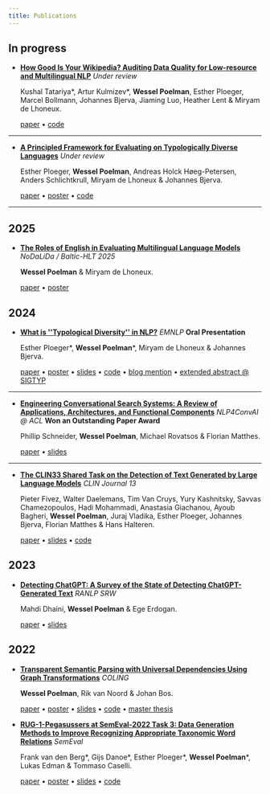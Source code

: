 ```yaml
---
title: Publications
---
```


## In progress

* [**How Good Is Your Wikipedia? Auditing Data Quality for Low-resource and Multilingual NLP**](https://arxiv.org/abs/2411.05527) *Under review*

  Kushal Tatariya*, Artur Kulmizev*, **Wessel Poelman**, Esther Ploeger, Marcel Bollmann, Johannes Bjerva, Jiaming Luo, Heather Lent & Miryam de Lhoneux.

  [paper](https://arxiv.org/abs/2411.05527) • [code](https://github.com/akulmizev/Wikipedia_Quality_Estimation)

---
  
* [**A Principled Framework for Evaluating on Typologically Diverse Languages**](https://arxiv.org/abs/2407.05022) *Under review*

    Esther Ploeger, **Wessel Poelman**, Andreas Holck Høeg-Petersen, Anders Schlichtkrull, Miryam de Lhoneux & Johannes Bjerva.

    [paper](https://arxiv.org/abs/2407.05022) • [poster](/data/clin_2024_poster.pdf) • [code](https://github.com/esther2000/typdiv-sampling)
---

## 2025

* [**The Roles of English in Evaluating Multilingual Language Models**](https://aclanthology.org/2025.nodalida-1.53) *NoDaLiDa / Baltic-HLT 2025*

    **Wessel Poelman** & Miryam de Lhoneux.

    [paper](https://aclanthology.org/2025.nodalida-1.53) • [poster](/data/nodalida_2025_poster.pdf)


## 2024

* [**What is ''Typological Diversity'' in NLP?**](https://aclanthology.org/2024.emnlp-main.326/) *EMNLP* **Oral Presentation**

    Esther Ploeger*, **Wessel Poelman***, Miryam de Lhoneux & Johannes Bjerva.
    
    [paper](https://aclanthology.org/2024.emnlp-main.326/) • [poster](/data/emnlp_2024_poster.pdf) • [slides](/data/emnlp_2024_slides.pdf) • [code](https://github.com/WPoelman/typ-div-survey) • [blog mention](https://medium.com/@jlibovicky/highlights-from-machine-translation-and-multilinguality-in-february-2024-5b11d183e6ac) • [extended abstract @ SIGTYP](https://aclanthology.org/2024.sigtyp-1.10/)
---

* [**Engineering Conversational Search Systems: A Review of Applications, Architectures, and Functional Components**](https://aclanthology.org/2024.nlp4convai-1.5/) *NLP4ConvAI @ ACL* **Won an Outstanding Paper Award**

    Phillip Schneider, **Wessel Poelman**, Michael Rovatsos & Florian Matthes.

    [paper](https://aclanthology.org/2024.nlp4convai-1.5/) • [slides](/data/nlp4convai_2024_slides.pdf)

---

* [**The CLIN33 Shared Task on the Detection of Text Generated by Large Language Models**](https://clinjournal.org/clinj/article/view/182) *CLIN Journal 13*

    Pieter Fivez, Walter Daelemans, Tim Van Cruys, Yury Kashnitsky, Savvas Chamezopoulos, Hadi Mohammadi, Anastasia Giachanou, Ayoub Bagheri, **Wessel Poelman**, Juraj Vladika, Esther Ploeger, Johannes Bjerva, Florian Matthes & Hans Halteren.

    [paper](https://clinjournal.org/clinj/article/view/182) • [slides](/data/clin_2023_slides.pdf) • [code](https://github.com/WPoelman/DetecTUM)

## 2023    
    
* [**Detecting ChatGPT: A Survey of the State of Detecting ChatGPT-Generated Text**](https://aclanthology.org/2023.ranlp-stud.1/) *RANLP SRW*

    Mahdi Dhaini, **Wessel Poelman** & Ege Erdogan.
    
    [paper](https://aclanthology.org/2023.ranlp-stud.1/) • [slides](/data/ranlp_srw_2023_slides.pdf)

## 2022
* [**Transparent Semantic Parsing with Universal Dependencies Using Graph Transformations**](https://aclanthology.org/2022.coling-1.367/) *COLING*

    **Wessel Poelman**, Rik van Noord & Johan Bos.

    [paper](https://aclanthology.org/2022.coling-1.367/) • [poster](/data/coling_2022_poster.pdf) • [slides](/data/coling_2022_slides.pdf) • [code](https://github.com/WPoelman/ud-boxer) • [master thesis](/data/poelman_thesis_mis.pdf)
    
* [**RUG-1-Pegasussers at SemEval-2022 Task 3: Data Generation Methods to Improve Recognizing Appropriate Taxonomic Word Relations**](https://aclanthology.org/2022.semeval-1.31/) *SemEval*

    Frank van den Berg*, Gijs Danoe*, Esther Ploeger*, **Wessel Poelman***, Lukas Edman & Tommaso Caselli.

    [paper](https://aclanthology.org/2022.semeval-1.31/) • [poster](/data/semeval_2022_poster.pdf) • [slides](/data/semeval_2022_slides.pdf) • [code](https://github.com/WPoelman/shared-task)
